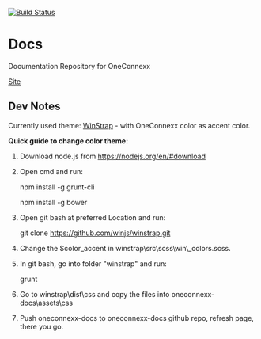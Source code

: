 [![Build Status](https://travis-ci.org/Sevitec/oneoffixx-docs.svg?branch=gh-pages)](https://travis-ci.org/Sevitec/oneoffixx-docs)

# Docs
Documentation Repository for OneConnexx

[Site](http://docs.oneconnexx.com)

## Dev Notes

Currently used theme: [WinStrap](https://github.com/winjs/winstrap) - with OneConnexx color as accent color.

__Quick guide to change color theme:__

 1. Download node.js from https://nodejs.org/en/#download

 1. Open cmd and run:
 
	npm install -g grunt-cli
	
	npm install -g bower

 1. Open git bash at preferred Location and run: 
 
	git clone https://github.com/winjs/winstrap.git

 1. Change the $color_accent in winstrap\src\scss\win\\_colors.scss.

 1. In git bash, go into folder "winstrap" and run:
 
	grunt

 1. Go to winstrap\dist\css and copy the files into oneconnexx-docs\assets\css
 
 1. Push oneconnexx-docs to oneconnexx-docs github repo, refresh page, there you go.
